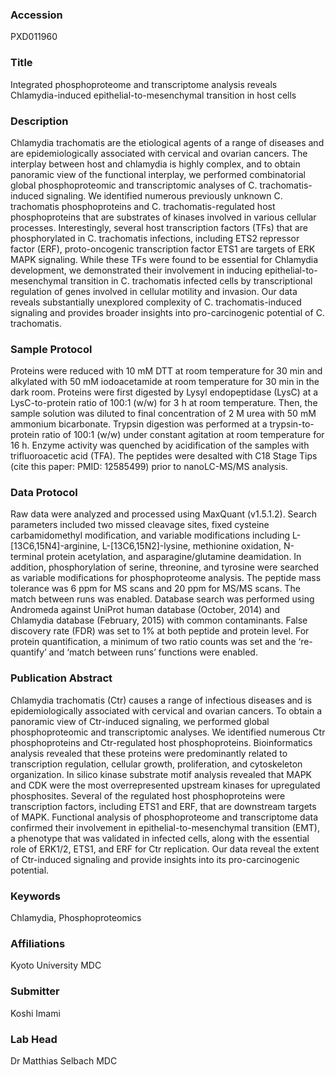 ### Accession
PXD011960

### Title
Integrated phosphoproteome and transcriptome analysis reveals Chlamydia-induced epithelial-to-mesenchymal transition in host cells

### Description
Chlamydia trachomatis are the etiological agents of a range of diseases and are epidemiologically associated with cervical and ovarian cancers. The interplay between host and chlamydia is highly complex, and to obtain panoramic view of the functional interplay, we performed combinatorial global phosphoproteomic and transcriptomic analyses of C. trachomatis-induced signaling. We identified numerous previously unknown C. trachomatis phosphoproteins and C. trachomatis-regulated host phosphoproteins that are substrates of kinases involved in various cellular processes. Interestingly, several host transcription factors (TFs) that are phosphorylated in C. trachomatis infections, including ETS2 repressor factor (ERF), proto-oncogenic transcription factor ETS1 are targets of ERK MAPK signaling. While these TFs were found to be essential for Chlamydia development, we demonstrated their involvement in inducing epithelial-to-mesenchymal transition in C. trachomatis infected cells by transcriptional regulation of genes involved in cellular motility and invasion. Our data reveals substantially unexplored complexity of C. trachomatis-induced signaling and provides broader insights into pro-carcinogenic potential of C. trachomatis.

### Sample Protocol
Proteins were reduced with 10 mM DTT at room temperature for 30 min and alkylated with 50 mM iodoacetamide at room temperature for 30 min in the dark room. Proteins were first digested by Lysyl endopeptidase (LysC) at a LysC-to-protein ratio of 100:1 (w/w) for 3 h at room temperature. Then, the sample solution was diluted to final concentration of 2 M urea with 50 mM ammonium bicarbonate. Trypsin digestion was performed at a trypsin-to-protein ratio of 100:1 (w/w) under constant agitation at room temperature for 16 h. Enzyme activity was quenched by acidification of the samples with trifluoroacetic acid (TFA). The peptides were desalted with C18 Stage Tips (cite this paper: PMID: 12585499) prior to nanoLC-MS/MS analysis.

### Data Protocol
Raw data were analyzed and processed using MaxQuant (v1.5.1.2). Search parameters included two missed cleavage sites, fixed cysteine carbamidomethyl modification, and variable modifications including L-[13C6,15N4]-arginine, L-[13C6,15N2]-lysine, methionine oxidation, N-terminal protein acetylation, and asparagine/glutamine deamidation. In addition, phosphorylation of serine, threonine, and tyrosine were searched as variable modifications for phosphoproteome analysis. The peptide mass tolerance was 6 ppm for MS scans and 20 ppm for MS/MS scans. The match between runs was enabled. Database search was performed using Andromeda against UniProt human database (October, 2014) and Chlamydia database (February, 2015) with common contaminants. False discovery rate (FDR) was set to 1% at both peptide and protein level. For protein quantification, a minimum of two ratio counts was set and the ‘re-quantify’ and ‘match between runs’ functions were enabled.

### Publication Abstract
Chlamydia trachomatis (Ctr) causes a range of infectious diseases and is epidemiologically associated with cervical and ovarian cancers. To obtain a panoramic view of Ctr-induced signaling, we performed global phosphoproteomic and transcriptomic analyses. We identified numerous Ctr phosphoproteins and Ctr-regulated host phosphoproteins. Bioinformatics analysis revealed that these proteins were predominantly related to transcription regulation, cellular growth, proliferation, and cytoskeleton organization. In silico kinase substrate motif analysis revealed that MAPK and CDK were the most overrepresented upstream kinases for upregulated phosphosites. Several of the regulated host phosphoproteins were transcription factors, including ETS1 and ERF, that are downstream targets of MAPK. Functional analysis of phosphoproteome and transcriptome data confirmed their involvement in&#xa0;epithelial-to-mesenchymal transition (EMT), a phenotype that was validated in infected cells, along with the essential role of ERK1/2, ETS1, and ERF for&#xa0;Ctr replication. Our data reveal the extent of Ctr-induced signaling and provide insights into its pro-carcinogenic potential.

### Keywords
Chlamydia, Phosphoproteomics

### Affiliations
Kyoto University
MDC

### Submitter
Koshi Imami

### Lab Head
Dr Matthias Selbach
MDC


